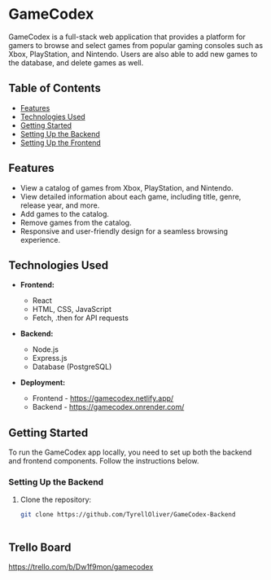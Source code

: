 # GameCodex

GameCodex is a full-stack web application that provides a platform for gamers to browse and select games from popular gaming consoles such as Xbox, PlayStation, and Nintendo. Users are also able to add new games to the database, and delete games as well.

## Table of Contents

- [Features](#features)
- [Technologies Used](#technologies-used)
- [Getting Started](#getting-started)
- [Setting Up the Backend](#setting-up-the-backend)
- [Setting Up the Frontend](#setting-up-the-frontend)

## Features

- View a catalog of games from Xbox, PlayStation, and Nintendo.
- View detailed information about each game, including title, genre, release year, and more.
- Add games to the catalog.
- Remove games from the catalog.
- Responsive and user-friendly design for a seamless browsing experience.

## Technologies Used

- **Frontend:**
  - React
  - HTML, CSS, JavaScript
  - Fetch, .then for API requests
  

- **Backend:**
  - Node.js
  - Express.js
  - Database (PostgreSQL)
  
- **Deployment:**
  - Frontend - https://gamecodex.netlify.app/
  - Backend - https://gamecodex.onrender.com/

## Getting Started

To run the GameCodex app locally, you need to set up both the backend and frontend components. Follow the instructions below.

### Setting Up the Backend

1. Clone the repository:

   ```sh
   git clone https://github.com/TyrellOliver/GameCodex-Backend



## Trello Board
https://trello.com/b/Dw1f9mon/gamecodex
